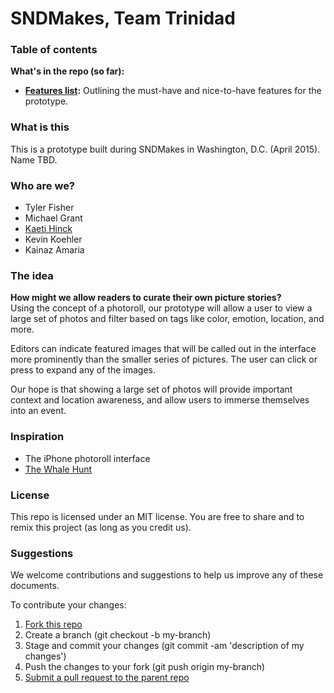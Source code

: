 # SNDMakes, Team Trinidad

### Table of contents

**What's in the repo (so far):**

-  **[Features list](https://github.com/TylerFisher/trinidad/blob/master/project%20planning/features.md):** Outlining the must-have and nice-to-have features for the prototype.

### What is this

This is a prototype built during SNDMakes in Washington, D.C. (April 2015). Name TBD.

### Who are we?

- Tyler Fisher
- Michael Grant
- [Kaeti Hinck](http://twitter.com/kaeti)
- Kevin Koehler
- Kainaz Amaria

### The idea

**How might we allow readers to curate their own picture stories?**  
Using the concept of a photoroll, our prototype will allow a user to view a large set of photos and filter based on tags like color, emotion, location, and more.

Editors can indicate featured images that will be called out in the interface more prominently than the smaller series of pictures. The user can click or press to expand any of the images.

Our hope is that showing a large set of photos will provide important context and location awareness, and allow users to immerse themselves into an event.

### Inspiration

- The iPhone photoroll interface
- [The Whale Hunt](http://thewhalehunt.org/) 


### License

This repo is licensed under an MIT license. You are free to share and to remix this project (as long as you credit us). 

### Suggestions

We welcome contributions and suggestions to help us improve any of these documents.

To contribute your changes:

1.  [Fork this repo](https://help.github.com/articles/fork-a-repo)
2.  Create a branch (git checkout -b my-branch)
3.  Stage and commit your changes (git commit -am 'description of my changes')
4.  Push the changes to your fork (git push origin my-branch)
5.  [Submit a pull request to the parent repo](https://help.github.com/articles/creating-a-pull-request)



